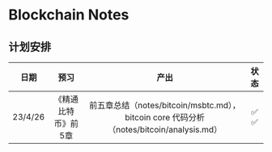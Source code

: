 # Blockchain Notes

## 计划安排

|     日期|            预习|                                                                                  产出|      状态|
| :----: | :-------------:| :----------------------------------------------------------------------------------:|:--------:|
| 23/4/26|《精通比特币》前5章| 前五章总结（notes/bitcoin/msbtc.md），bitcoin core 代码分析（notes/bitcoin/analysis.md）| ✅  ✅|
